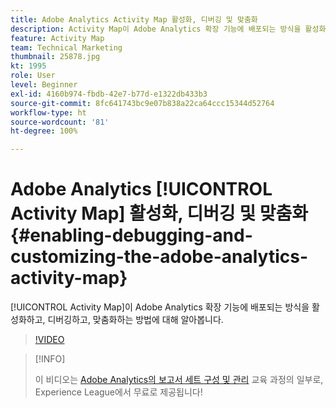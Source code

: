 ```yaml
---
title: Adobe Analytics Activity Map 활성화, 디버깅 및 맞춤화
description: Activity Map이 Adobe Analytics 확장 기능에 배포되는 방식을 활성화하고, 디버깅하고, 맞춤화하는 방법에 대해 알아봅니다.
feature: Activity Map
team: Technical Marketing
thumbnail: 25878.jpg
kt: 1995
role: User
level: Beginner
exl-id: 4160b974-fbdb-42e7-b77d-e1322db433b3
source-git-commit: 8fc641743bc9e07b838a22ca64ccc15344d52764
workflow-type: ht
source-wordcount: '81'
ht-degree: 100%

---
```


# Adobe Analytics [!UICONTROL Activity Map] 활성화, 디버깅 및 맞춤화 {#enabling-debugging-and-customizing-the-adobe-analytics-activity-map}

[!UICONTROL Activity Map]이 Adobe Analytics 확장 기능에 배포되는 방식을 활성화하고, 디버깅하고, 맞춤화하는 방법에 대해 알아봅니다.

>[!VIDEO](https://video.tv.adobe.com/v/25878?quality=12&learn=on)

>[!INFO]
>
> 이 비디오는 [Adobe Analytics의 보고서 세트 구성 및 관리](https://experienceleague.adobe.com/?recommended=Analytics-A-1-2021.1.administration) 교육 과정의 일부로, Experience League에서 무료로 제공됩니다!